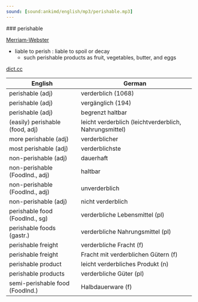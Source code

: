 ```yaml
---
sound: [sound:ankimd/english/mp3/perishable.mp3]
---
```


\### perishable

[Merriam-Webster](https://www.merriam-webster.com/dictionary/perishable)

- liable to perish : liable to spoil or decay
    - such perishable products as fruit, vegetables, butter, and eggs

[dict.cc](https://www.dict.cc/perishable)

| English        | German       |
| -------------- | ------------ |
| perishable (adj) | verderblich (1068) |
| perishable (adj) | vergänglich (194) |
| perishable (adj) | begrenzt haltbar |
| (easily) perishable (food, adj) | leicht verderblich (leichtverderblich, Nahrungsmittel) |
| more perishable (adj) | verderblicher |
| most perishable (adj) | verderblichste |
| non-perishable (adj) | dauerhaft |
| non-perishable (FoodInd., adj) | haltbar |
| non-perishable (FoodInd., adj) | unverderblich |
| non-perishable (adj) | nicht verderblich |
| perishable food (FoodInd., sg) | verderbliche Lebensmittel (pl) |
| perishable foods (gastr.) | verderbliche Nahrungsmittel (pl) |
| perishable freight | verderbliche Fracht (f) |
| perishable freight | Fracht mit verderblichen Gütern (f) |
| perishable product | leicht verderbliches Produkt (n) |
| perishable products | verderbliche Güter (pl) |
| semi-perishable food (FoodInd.) | Halbdauerware (f) |
